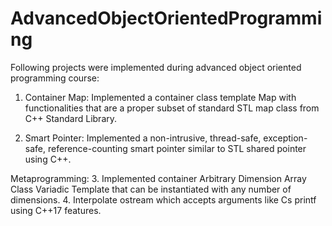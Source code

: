 # AdvancedObjectOrientedProgramming

Following projects were implemented during advanced object oriented programming course:

1. Container Map: Implemented a container class template Map with functionalities that are a proper subset of standard
STL map class from C++ Standard Library.

2. Smart Pointer: Implemented a non-intrusive, thread-safe, exception-safe, reference-counting smart pointer similar to
STL shared pointer using C++.

Metaprogramming: 
3. Implemented container Arbitrary Dimension Array Class Variadic Template that can be instantiated with any number of dimensions.
4. Interpolate ostream which accepts arguments like Cs printf using C++17 features.
